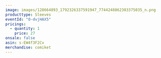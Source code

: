 ```yaml
---
image: images/128664893_1792326337591947_7744248862303375035_n.png
producttype: Sleeves
eventId: "O-dvjHAX5"
pricings:
  - quantity: 1
    price: 27
onsale: false
asin: s-EW4f3F2Cv
merchandise: comiket
---
```

